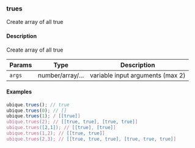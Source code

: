 ### trues
Create array of all true


#### Description

Create array of all true


|Params|Type|Description
|---------|----|-----------
|`args` | number/array/... |  variable input arguments (max 2)


#### Examples

```js
ubique.trues(); // true
ubique.trues(0); // []
ubique.trues(1); / [[true]]
ubique.trues(2); // [[true, true], [true, true]]
ubique.trues([2,1]); // [[true], [true]]
ubique.trues(1,2); // [[true, true]]
ubique.trues(2,3); // [[true, true, true], [true, true, true]]
```

